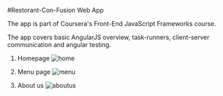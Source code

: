 #Restorant-Con-Fusion Web App 

The app is part of Coursera's Front-End JavaScript Frameworks course. 

The app covers basic AngularJS overview, task-runners, client-server communication and angular testing.


1. Homepage
![home](https://cloud.githubusercontent.com/assets/10465533/12816589/94fc1fa4-cb4d-11e5-920a-66eb8191fca6.png)

2. Menu page
![menu](https://cloud.githubusercontent.com/assets/10465533/12816590/94fcf1e0-cb4d-11e5-8bc8-8ec713b9a485.png)

3. About us
![aboutus](https://cloud.githubusercontent.com/assets/10465533/12816588/94fbade4-cb4d-11e5-8978-d265e7fe821b.png)
